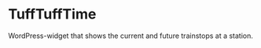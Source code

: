 TuffTuffTime
============

WordPress-widget that shows the current and future trainstops at a station.
